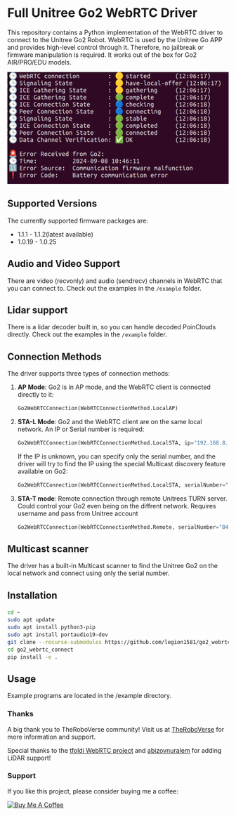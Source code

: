 # Full Unitree Go2 WebRTC Driver

This repository contains a Python implementation of the WebRTC driver to connect to the Unitree Go2 Robot. WebRTC is used by the Unitree Go APP and provides high-level control through it. Therefore, no jailbreak or firmware manipulation is required. It works out of the box for Go2 AIR/PRO/EDU models.

![Description of the image](./images/screenshot_1.png)

## Supported Versions

The currently supported firmware packages are:
- 1.1.1 - 1.1.2(latest available)
- 1.0.19 - 1.0.25

## Audio and Video Support

There are video (recvonly) and audio (sendrecv) channels in WebRTC that you can connect to. Check out the examples in the `/example` folder.

## Lidar support

There is a lidar decoder built in, so you can handle decoded PoinClouds directly. Check out the examples in the `/example` folder.

## Connection Methods

The driver supports three types of connection methods:

1. **AP Mode**: Go2 is in AP mode, and the WebRTC client is connected directly to it:

    ```python
    Go2WebRTCConnection(WebRTCConnectionMethod.LocalAP)
    ```

2. **STA-L Mode**: Go2 and the WebRTC client are on the same local network. An IP or Serial number is required:

    ```python
    Go2WebRTCConnection(WebRTCConnectionMethod.LocalSTA, ip="192.168.8.181")
    ```


    If the IP is unknown, you can specify only the serial number, and the driver will try to find the IP using the special Multicast discovery feature available on Go2:

    ```python
    Go2WebRTCConnection(WebRTCConnectionMethod.LocalSTA, serialNumber="B42D2000XXXXXXXX")
    ```

3. **STA-T mode**: Remote connection through remote Unitrees TURN server. Could control your Go2 even being on the diffrent network. Requires username and pass from Unitree account

    ```python
    Go2WebRTCConnection(WebRTCConnectionMethod.Remote, serialNumber="B42D2000XXXXXXXX", username="email@gmail.com", password="pass")
    ```

## Multicast scanner
The driver has a built-in Multicast scanner to find the Unitree Go2 on the local network and connect using only the serial number.


## Installation

```sh
cd ~
sudo apt update
sudo apt install python3-pip
sudo apt install portaudio19-dev
git clone --recurse-submodules https://github.com/legion1581/go2_webrtc_connect.git
cd go2_webrtc_connect
pip install -e .
```

## Usage 
Example programs are located in the /example directory.

### Thanks

A big thank you to TheRoboVerse community! Visit us at [TheRoboVerse](https://theroboverse.com) for more information and support.

Special thanks to the [tfoldi WebRTC project](https://github.com/tfoldi/go2-webrtc) and [abizovnuralem](https://github.com/abizovnuralem) for adding LiDAR support!

 
### Support

If you like this project, please consider buying me a coffee:

<a href="https://www.buymeacoffee.com/legion1581" target="_blank"><img src="https://cdn.buymeacoffee.com/buttons/v2/default-yellow.png" alt="Buy Me A Coffee" style="height: 60px !important;width: 217px !important;" ></a>
